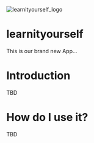 ![learnityourself_logo](https://github.com/Mert-Guenduez/learnityourself/edit/master/logo_plain.png)
# learnityourself
This is our brand new App...
# Introduction
TBD
# How do I use it?
TBD
